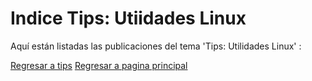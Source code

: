 # Indice Tips: Utiidades Linux

Aquí están listadas las publicaciones del tema 'Tips: Utilidades Linux' :
  
  
[Regresar a tips](/Tips/Indice.md)
[Regresar a pagina principal](/README.md)

